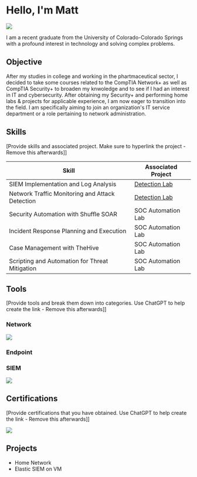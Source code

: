 # Hello, I'm Matt

<a href="https://www.linkedin.com/in/matthew-lucero-b607681ba/"><img src="https://img.shields.io/badge/-LinkedIn-0072b1?&style=for-the-badge&logo=linkedin&logoColor=white" /></a>

I am a recent graduate from the University of Colorado-Colorado Springs with a profound interest in technology and solving complex problems.

## Objective

After my studies in college and working in the phartmaceutical sector, I decided to take some courses related to the CompTIA Network+ as well as CompTIA Security+ to broaden my knwoledge and to see if I had an interest in IT and cybersecurity. After obtaining my Security+ and performing home labs & projects for applicable experience, I am now eager to transition into the field. I am specifically aiming to join an organization's IT service department or a role pertaining to network administration.

## Skills
[Provide skills and associated project. Make sure to hyperlink the project - Remove this afterwards]]

| Skill                                         | Associated Project         |
|-----------------------------------------------|----------------------------|
| SIEM Implementation and Log Analysis          | <a href="https://google.com">Detection Lab</a>|
| Network Traffic Monitoring and Attack Detection | <a href="https://google.com">Detection Lab</a>|
| Security Automation with Shuffle SOAR         | SOC Automation Lab|
| Incident Response Planning and Execution      | SOC Automation Lab|
| Case Management with TheHive                  | SOC Automation Lab|
| Scripting and Automation for Threat Mitigation | SOC Automation Lab|

## Tools
[Provide tools and break them down into categories. Use ChatGPT to help create the link - Remove this afterwards]]

### Network
<div>
<img src="https://img.shields.io/badge/-Cisco%20Packet%20Tracer-0078D7?style=for-the-badge&logo=Cisco&logoColor=white" />

</div>

### Endpoint
<div>

</div>

### SIEM
<div>
    <img src="https://img.shields.io/badge/-Elastic-005571?&style=for-the-badge&logo=Elastic&logoColor=white" />
</div>

## Certifications
[Provide certifications that you have obtained. Use ChatGPT to help create the link - Remove this afterwards]]
<div>
<img src="https://img.shields.io/badge/-Security%2B-FF0000?&style=for-the-badge&logo=CompTIA&logoColor=white" />
</div>

## Projects
- Home Network
- Elastic SIEM on VM
